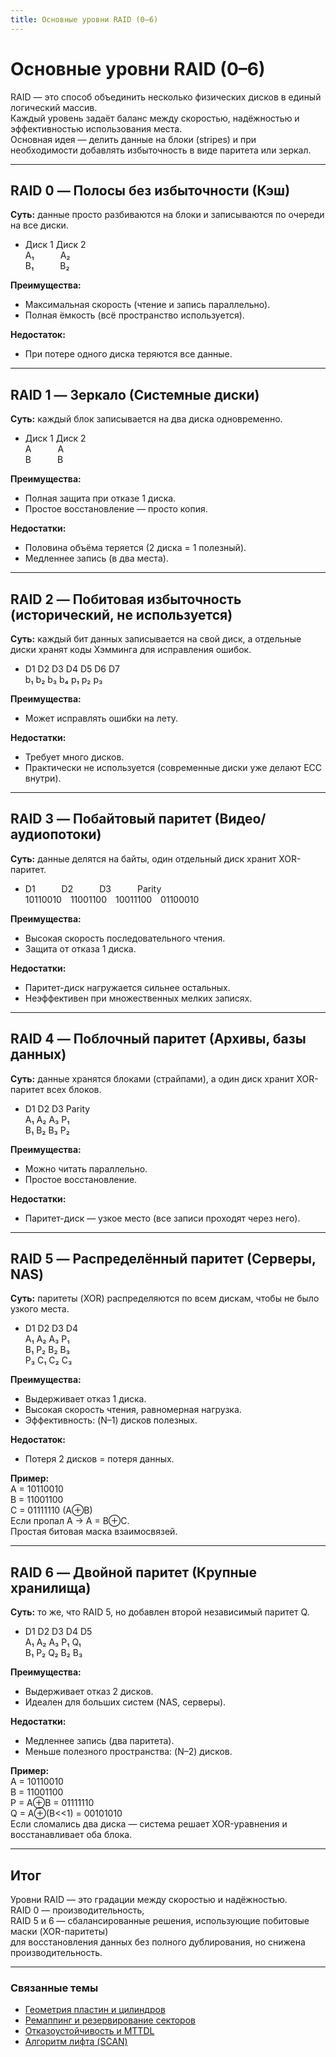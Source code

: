 ```yaml
---
title: Основные уровни RAID (0–6)
---
```


# Основные уровни RAID (0–6)

RAID — это способ объединить несколько физических дисков в единый логический массив.  
Каждый уровень задаёт баланс между скоростью, надёжностью и эффективностью использования места.  
Основная идея — делить данные на блоки (stripes) и при необходимости добавлять избыточность в виде паритета или зеркал.

---

## RAID 0 — Полосы без избыточности (Кэш)

**Суть:** данные просто разбиваются на блоки и записываются по очереди на все диски.  

- Диск 1 Диск 2  
  A₁   A₂  
  B₁   B₂  

**Преимущества:**  
- Максимальная скорость (чтение и запись параллельно).  
- Полная ёмкость (всё пространство используется).  

**Недостаток:**  
- При потере одного диска теряются все данные.  

---

## RAID 1 — Зеркало (Системные диски)

**Суть:** каждый блок записывается на два диска одновременно.  

- Диск 1 Диск 2  
  A   A  
  B   B  

**Преимущества:**  
- Полная защита при отказе 1 диска.  
- Простое восстановление — просто копия.  

**Недостатки:**  
- Половина объёма теряется (2 диска = 1 полезный).  
- Медленнее запись (в два места).  

---

## RAID 2 — Побитовая избыточность (исторический, не используется)

**Суть:** каждый бит данных записывается на свой диск, а отдельные диски хранят коды Хэмминга для исправления ошибок.  

- D1 D2 D3 D4 D5 D6 D7  
  b₁ b₂ b₃ b₄ p₁ p₂ p₃  

**Преимущества:**  
- Может исправлять ошибки на лету.  

**Недостатки:**  
- Требует много дисков.  
- Практически не используется (современные диски уже делают ECC внутри).  

---

## RAID 3 — Побайтовый паритет (Видео/аудиопотоки)

**Суть:** данные делятся на байты, один отдельный диск хранит XOR-паритет.  

- D1   D2   D3   Parity  
  10110010 11001100 10011100 01100010  

**Преимущества:**  
- Высокая скорость последовательного чтения.  
- Защита от отказа 1 диска.  

**Недостатки:**  
- Паритет-диск нагружается сильнее остальных.  
- Неэффективен при множественных мелких записях.  

---

## RAID 4 — Поблочный паритет (Архивы, базы данных)

**Суть:** данные хранятся блоками (страйпами), а один диск хранит XOR-паритет всех блоков.  

- D1 D2 D3 Parity  
  A₁ A₂ A₃ P₁  
  B₁ B₂ B₃ P₂  

**Преимущества:**  
- Можно читать параллельно.  
- Простое восстановление.  

**Недостатки:**  
- Паритет-диск — узкое место (все записи проходят через него).  

---

## RAID 5 — Распределённый паритет (Серверы, NAS)

**Суть:** паритеты (XOR) распределяются по всем дискам, чтобы не было узкого места.  

- D1 D2 D3 D4  
  A₁ A₂ A₃ P₁  
  B₁ P₂ B₂ B₃  
  P₃ C₁ C₂ C₃  

**Преимущества:**  
- Выдерживает отказ 1 диска.  
- Высокая скорость чтения, равномерная нагрузка.  
- Эффективность: (N–1) дисков полезных.  

**Недостаток:**  
- Потеря 2 дисков = потеря данных.  

**Пример:**  
A = 10110010  
B = 11001100  
C = 01111110 (A⊕B)  
Если пропал A → A = B⊕C.  
Простая битовая маска взаимосвязей.  

---

## RAID 6 — Двойной паритет (Крупные хранилища)

**Суть:** то же, что RAID 5, но добавлен второй независимый паритет Q.  

- D1 D2 D3 D4 D5  
  A₁ A₂ A₃ P₁ Q₁  
  B₁ P₂ Q₂ B₂ B₃  

**Преимущества:**  
- Выдерживает отказ 2 дисков.  
- Идеален для больших систем (NAS, серверы).  

**Недостатки:**  
- Медленнее запись (два паритета).  
- Меньше полезного пространства: (N–2) дисков.  

**Пример:**  
A = 10110010  
B = 11001100  
P = A⊕B = 01111110  
Q = A⊕(B<<1) = 00101010  
Если сломались два диска — система решает XOR-уравнения и восстанавливает оба блока.  

---

## Итог

Уровни RAID — это градации между скоростью и надёжностью.  
RAID 0 — производительность,  
RAID 5 и 6 — сбалансированные решения, использующие побитовые маски (XOR-паритеты)  
для восстановления данных без полного дублирования, но снижена производительность.  

---

### Связанные темы

- [Геометрия пластин и цилиндров](../PhysicalLayer/DiskGeometry.md)  
- [Ремаппинг и резервирование секторов](./Remapping_and_SectorSparing.md)  
- [Отказоустойчивость и MTTDL](../FaultTolerance/MTBF_and_MTTDL.md)  
- [Алгоритм лифта (SCAN)](../IO_Scheduling/Elevator_vs_SCAN.md)
